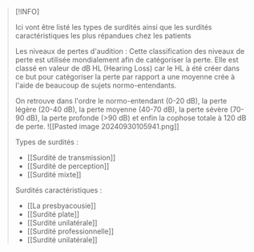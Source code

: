 >[!INFO]
>
>Ici vont être listé les types de surdités ainsi que les surdités caractéristiques les plus répandues chez les patients
>
>Les niveaux de pertes d'audition :
>Cette classification des niveaux de perte est utilisée mondialement afin de catégoriser la perte. Elle est classé en valeur de dB HL (Hearing Loss) car le HL à été créer dans ce but pour catégoriser la perte par rapport a une moyenne crée à l'aide de beaucoup de sujets normo-entendants.
>
>On retrouve dans l'ordre le normo-entendant (0-20 dB), la perte légère (20-40 dB), la perte moyenne (40-70 dB), la perte sévère (70-90 dB), la perte profonde (>90 dB) et enfin la cophose totale à 120 dB de perte.
>![[Pasted image 20240930105941.png]]
>
>Types de surdités :
>- [[Surdité de transmission]]
>- [[Surdité de perception]]
>- [[Surdité mixte]]
>
>Surdités caractéristiques : 
>- [[La presbyacousie]]
>- [[Surdité plate]]
>- [[Surdité unilatérale]]
>- [[Surdité professionnelle]]
>- [[Surdité unilatérale]]

